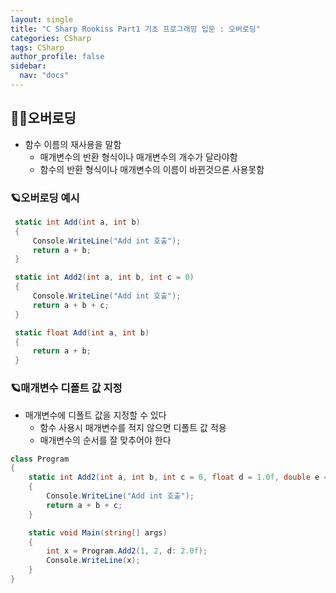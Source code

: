 ```yaml
---
layout: single
title: "C Sharp Rookiss Part1 기초 프로그래밍 입문 : 오버로딩"
categories: CSharp
tags: CSharp
author_profile: false
sidebar:
  nav: "docs"
---
```


## 🙇‍♀️오버로딩

* 함수 이름의 재사용을 말함
  * 매개변수의 반환 형식이나 매개변수의 개수가 달라야함
  * 함수의 반환 형식이나 매개변수의 이름이 바뀐것으론 사용못함

### 🪐오버로딩 예시
```cs
 static int Add(int a, int b)
 {
     Console.WriteLine("Add int 호출");
     return a + b;
 }

 static int Add2(int a, int b, int c = 0)
 {
     Console.WriteLine("Add int 호출");
     return a + b + c;
 }

 static float Add(int a, int b)
 {
     return a + b;
 }
```

### 🪐매개변수 디폴트 값 지정
* 매개변수에 디폴트 값을 지정할 수 있다
  * 함수 사용시 매개변수를 적지 않으면 디폴트 값 적용
  * 매개변수의 순서를 잘 맞추어야 한다

```cs
class Program
{
    static int Add2(int a, int b, int c = 0, float d = 1.0f, double e = 3.0)
    {
        Console.WriteLine("Add int 호출");
        return a + b + c;
    }

    static void Main(string[] args)
    {
        int x = Program.Add2(1, 2, d: 2.0f);
        Console.WriteLine(x);
    }
}
```
